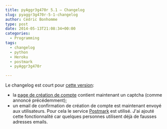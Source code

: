 ```yaml
---
title: pyAggr3g470r 5.1 – Changelog
slug: pyaggr3g470r-5-1-changelog
author: Cédric Bonhomme
type: post
date: 2014-05-13T21:08:34+00:00
categories:
  - Programming
tags:
  - changelog
  - python
  - Heroku
  - postmark
  - pyAggr3g470r

---
```

Le changelog est court pour [cette version][1]:

  * la [page de création de compte][2] contient maintenant un captcha (comme annoncé précédemment);
  * un email de confirmation de création de compte est maintenant envoyé aux utilisateurs. Pour cela le service [Postmark][3] est utilisé. J'ai ajouté cette fonctionnalité car quelques personnes utilisent déjà de fausses adresses emails.

 [1]: https://freecode.com/projects/pyaggr3g470r/releases/363683
 [2]: https://pyaggr3g470r.herokuapp.com/signup/
 [3]: https://addons.heroku.com/postmark
